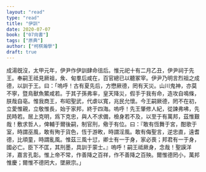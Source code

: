 ```yaml
---
layout: "read"
type: "read"
title: "伊訓"
date: 2020-07-07
book: ["07尙書"]
tags: ["原典"]
author: ["柯棋瀚學"]
draft: true
---
```


成湯旣沒，太甲元年，伊尹作<v>伊訓</v><v>肆命</v><v>徂后</v>。惟元祀十有二月乙丑，伊尹祠于先王。奉嗣王祗見厥祖，矦、甸羣后咸在，百官總已以聽冢宰。伊尹乃明言烈祖之成德，以訓于王。曰：「嗚呼！古有夏先后，方懋厥德，罔有天災。山川鬼神，亦莫不寧，暨鳥獸魚鱉咸若。于其子孫弗率，皇天降災，假手于我有命，造攻自鳴條，朕哉自亳。惟我商王，布昭聖武，代虐以寬，兆民允懷。今王嗣厥德，罔不在初，立愛惟親，立敬惟長，始于家邦，終于四海。嗚呼！先王肇修人紀，從諫弗咈，先民時若。居上克明，爲下克忠，與人不求備，檢身若不及，以至于有萬邦，茲惟艱哉！敷求哲人，俾輔于爾後嗣，制官刑，儆于有位。曰：『敢有恆舞于宮，酣歌于室，時謂巫風，敢有殉于貨色，恆于游畋，時謂淫風。敢有侮聖言，逆忠直，遠耆德，比頑童，時謂亂風。惟茲三風十愆，卿士有一于身，家必喪；邦君有一于身，國必亡。臣下不匡，其刑墨，具訓于蒙士。』嗚呼！嗣王祗厥身，念哉！聖謨洋洋，嘉言孔彰。惟上帝不常，作善降之百祥，作不善降之百殃。爾惟德罔小，萬邦惟慶；爾惟不德罔大，墜厥宗。」
